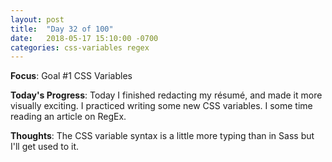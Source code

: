 ```yaml
---
layout: post
title:  "Day 32 of 100"
date:   2018-05-17 15:10:00 -0700
categories: css-variables regex
---
```


**Focus**: Goal #1 CSS Variables

**Today's Progress**: Today I finished redacting my résumé, and made it more visually exciting. 
I practiced writing some new CSS variables. I some time reading an article on RegEx. 

**Thoughts**: The CSS variable syntax is a little more typing than in Sass but I'll get used to it. 